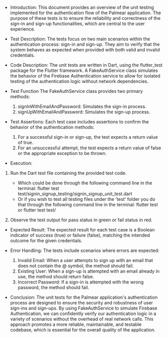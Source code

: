 - Introduction:
  This document provides an overview of the unit testing implemented for the authentication flow of the Palmear application. The purpose of these tests is to ensure the reliability and correctness of the sign-in and sign-up functionalities, which are central to the user experience.

- Test Description:
  The tests focus on two main scenarios within the authentication process: sign-in and sign-up. They aim to verify that the system behaves as expected when provided with both valid and invalid credentials.

- Code Description:
  The unit tests are written in Dart, using the flutter_test package for the Flutter framework. A FakeAuthService class simulates the behavior of the Firebase Authentication service to allow for isolated testing of the authentication logic without network dependencies.

- Test Function
  The FakeAuthService class provides two primary methods:

  1. signInWithEmailAndPassword: Simulates the sign-in process.
  2. signUpWithEmailAndPassword: Simulates the sign-up process.

- Test Assertions:
  Each test case includes assertions to confirm the behavior of the authentication methods:

  1. For a successful sign-in or sign-up, the test expects a return value of true.
  2. For an unsuccessful attempt, the test expects a return value of false or the appropriate exception to be thrown.

- Execution:

1. Run the Dart test file containing the provided test code.

   - Which could be done through the following command line in the terminal:
     flutter test test/signin_signup_testing/signin_signup_unit_test.dart
   - Or if you wish to test all testing files under the 'test' folder you do that through the following command line in the terminal:
     flutter test
     or
     flutter test test/

2. Observe the test output for pass status in green or fail status in red.

- Expected Result:
  The expected result for each test case is a Boolean indicator of success (true) or failure (false), matching the intended outcome for the given credentials.

- Error Handling:
  The tests include scenarios where errors are expected:

  1. Invalid Email: When a user attempts to sign up with an email that does not contain the @ symbol, the method should fail.
  2. Existing User: When a sign-up is attempted with an email already in use, the method should return false.
  3. Incorrect Password: If a sign-in is attempted with the wrong password, the method should fail.

- Conclusion:
  The unit tests for the Palmear application's authentication process are designed to ensure the security and robustness of user sign-ins and sign-ups. By using FakeAuthService to simulate Firebase Authentication, we can confidently verify our authentication logic in a variety of scenarios without the overhead of real network calls. This approach promotes a more reliable, maintainable, and testable codebase, which is essential for the overall quality of the application.
